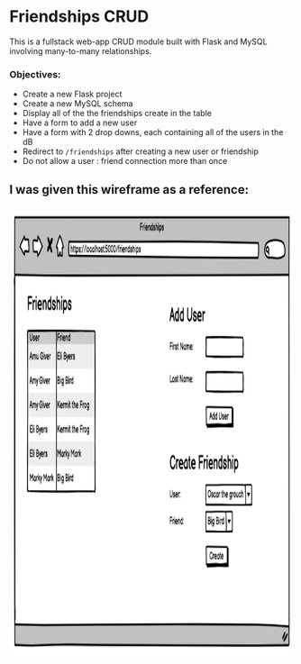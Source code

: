 # Friendships CRUD
This is a fullstack web-app CRUD module built with Flask and MySQL involving many-to-many relationships.
### Objectives:
* Create a new Flask project
* Create a new MySQL schema
* Display all of the the friendships create in the table
* Have a form to add a new user
* Have a form with 2 drop downs, each containing all of the users in the dB
* Redirect to `/friendships` after creating a new user or friendship
* Do not allow a user : friend connection more than once
## I was given this wireframe as a reference:
<img src='flask_app/static/wf.png' height='800'>
